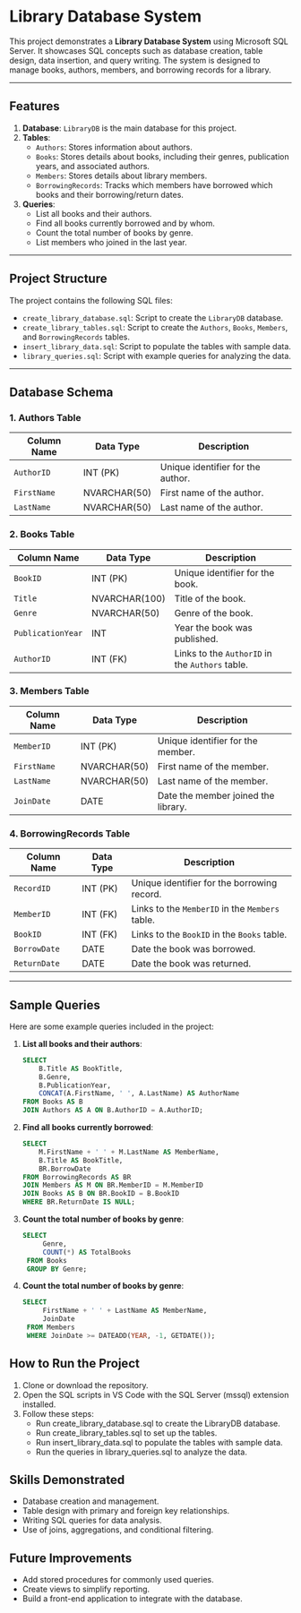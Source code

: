 # Library Database System

This project demonstrates a **Library Database System** using Microsoft SQL Server. It showcases SQL concepts such as database creation, table design, data insertion, and query writing. The system is designed to manage books, authors, members, and borrowing records for a library.

---

## Features
1. **Database**: `LibraryDB` is the main database for this project.
2. **Tables**:
   - `Authors`: Stores information about authors.
   - `Books`: Stores details about books, including their genres, publication years, and associated authors.
   - `Members`: Stores details about library members.
   - `BorrowingRecords`: Tracks which members have borrowed which books and their borrowing/return dates.
3. **Queries**:
   - List all books and their authors.
   - Find all books currently borrowed and by whom.
   - Count the total number of books by genre.
   - List members who joined in the last year.

---

## Project Structure
The project contains the following SQL files:
- `create_library_database.sql`: Script to create the `LibraryDB` database.
- `create_library_tables.sql`: Script to create the `Authors`, `Books`, `Members`, and `BorrowingRecords` tables.
- `insert_library_data.sql`: Script to populate the tables with sample data.
- `library_queries.sql`: Script with example queries for analyzing the data.

---

## Database Schema
### 1. Authors Table
| Column Name     | Data Type     | Description                     |
|------------------|--------------|---------------------------------|
| `AuthorID`       | INT (PK)     | Unique identifier for the author. |
| `FirstName`      | NVARCHAR(50) | First name of the author.       |
| `LastName`       | NVARCHAR(50) | Last name of the author.        |

### 2. Books Table
| Column Name        | Data Type     | Description                    |
|---------------------|--------------|--------------------------------|
| `BookID`           | INT (PK)     | Unique identifier for the book. |
| `Title`            | NVARCHAR(100)| Title of the book.             |
| `Genre`            | NVARCHAR(50) | Genre of the book.             |
| `PublicationYear`  | INT          | Year the book was published.   |
| `AuthorID`         | INT (FK)     | Links to the `AuthorID` in the `Authors` table. |

### 3. Members Table
| Column Name     | Data Type     | Description                    |
|------------------|--------------|--------------------------------|
| `MemberID`       | INT (PK)     | Unique identifier for the member. |
| `FirstName`      | NVARCHAR(50) | First name of the member.      |
| `LastName`       | NVARCHAR(50) | Last name of the member.       |
| `JoinDate`       | DATE         | Date the member joined the library. |

### 4. BorrowingRecords Table
| Column Name     | Data Type     | Description                    |
|------------------|--------------|--------------------------------|
| `RecordID`       | INT (PK)     | Unique identifier for the borrowing record. |
| `MemberID`       | INT (FK)     | Links to the `MemberID` in the `Members` table. |
| `BookID`         | INT (FK)     | Links to the `BookID` in the `Books` table. |
| `BorrowDate`     | DATE         | Date the book was borrowed.    |
| `ReturnDate`     | DATE         | Date the book was returned.    |

---

## Sample Queries
Here are some example queries included in the project:

1. **List all books and their authors**:
   ```sql
   SELECT 
       B.Title AS BookTitle,
       B.Genre,
       B.PublicationYear,
       CONCAT(A.FirstName, ' ', A.LastName) AS AuthorName
   FROM Books AS B
   JOIN Authors AS A ON B.AuthorID = A.AuthorID;

2. **Find all books currently borrowed**:
   ```sql
   SELECT 
       M.FirstName + ' ' + M.LastName AS MemberName,
       B.Title AS BookTitle,
       BR.BorrowDate
   FROM BorrowingRecords AS BR
   JOIN Members AS M ON BR.MemberID = M.MemberID
   JOIN Books AS B ON BR.BookID = B.BookID
   WHERE BR.ReturnDate IS NULL;

3. **Count the total number of books by genre**:
   ```sql
   SELECT 
        Genre,
        COUNT(*) AS TotalBooks
    FROM Books
    GROUP BY Genre;

4. **Count the total number of books by genre**:
   ```sql
   SELECT 
        FirstName + ' ' + LastName AS MemberName,
        JoinDate
    FROM Members
    WHERE JoinDate >= DATEADD(YEAR, -1, GETDATE());

## How to Run the Project
1. Clone or download the repository.
2. Open the SQL scripts in VS Code with the SQL Server (mssql) extension installed.
3. Follow these steps:
   - Run create_library_database.sql to create the LibraryDB database.
   - Run create_library_tables.sql to set up the tables.
   - Run insert_library_data.sql to populate the tables with sample data.
   - Run the queries in library_queries.sql to analyze the data.

## Skills Demonstrated
   - Database creation and management.
   - Table design with primary and foreign key relationships.
   - Writing SQL queries for data analysis.
   - Use of joins, aggregations, and conditional filtering.

## Future Improvements
   - Add stored procedures for commonly used queries.
   - Create views to simplify reporting.
   - Build a front-end application to integrate with the database.